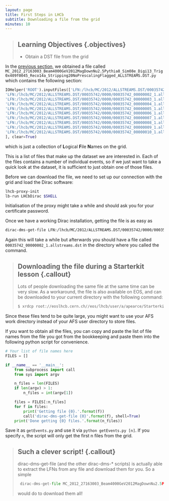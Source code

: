 ```yaml
---
layout: page
title: First Steps in LHCb
subtitle: Downloading a file from the grid
minutes: 10
---
```


> ## Learning Objectives {.objectives}
>
> * Obtain a DST file from the grid

In the [previous section](03-bookkeeping.html), we obtained a file called 
`MC_2012_27163003_Beam4000GeV2012MagDownNu2.5Pythia8_Sim08e_Digi13_Trig0x409f0045_Reco14a_Stripping20NoPrescalingFlagged_ALLSTREAMS.DST.py` 
which contains the following section:

```python
IOHelper('ROOT').inputFiles(['LFN:/lhcb/MC/2012/ALLSTREAMS.DST/00035742/0000/00035742_00000001_1.allstreams.dst',
'LFN:/lhcb/MC/2012/ALLSTREAMS.DST/00035742/0000/00035742_00000002_1.allstreams.dst',
'LFN:/lhcb/MC/2012/ALLSTREAMS.DST/00035742/0000/00035742_00000003_1.allstreams.dst',
'LFN:/lhcb/MC/2012/ALLSTREAMS.DST/00035742/0000/00035742_00000004_1.allstreams.dst',
'LFN:/lhcb/MC/2012/ALLSTREAMS.DST/00035742/0000/00035742_00000005_1.allstreams.dst',
'LFN:/lhcb/MC/2012/ALLSTREAMS.DST/00035742/0000/00035742_00000006_1.allstreams.dst',
'LFN:/lhcb/MC/2012/ALLSTREAMS.DST/00035742/0000/00035742_00000007_1.allstreams.dst',
'LFN:/lhcb/MC/2012/ALLSTREAMS.DST/00035742/0000/00035742_00000008_1.allstreams.dst',
'LFN:/lhcb/MC/2012/ALLSTREAMS.DST/00035742/0000/00035742_00000009_1.allstreams.dst',
'LFN:/lhcb/MC/2012/ALLSTREAMS.DST/00035742/0000/00035742_00000010_1.allstreams.dst'
], clear=True)
```
which is just a collection of **L**ogical **F**ile **N**ames on the grid.

This is a list of files that make up the dataset we are interested in. Each of 
the files contains a number of individual events, so if we just want to take a 
quick look at the dataset, it is sufficient to just obtain one of those files.

Before we can download the file, we need to set up our connection with the grid and load the Dirac software:
```bash
lhcb-proxy-init
lb-run LHCbDirac $SHELL
```

Initialisation of the proxy might take a while and should ask you for your certificate password.

Once we have a working Dirac installation, getting the file is as easy as

```bash
dirac-dms-get-file LFN:/lhcb/MC/2012/ALLSTREAMS.DST/00035742/0000/00035742_00000002_1.allstreams.dst
```

Again this will take a while but afterwards you should have a file called `00035742_00000002_1.allstreams.dst` in the directory where you called the command.

> ## Downloading the file during a Starterkit lesson {.callout}
> Lots of people downloading the same file at the same time can be very slow.
> As a workaround, the file is also available on EOS, and can be downloaded to
> your current directory with the following command:
> ```bash
> $ xrdcp root://eoslhcb.cern.ch//eos/lhcb/user/a/apearce/Starterkit/Nov2015/00035742_00000001_1.allstreams.dst .
> ```

Since these files tend to be quite large, you might want to use your AFS work 
directory instead of your AFS user directory to store files.

If you want to obtain all the files, you can copy and paste the list of file names from the file you got from the bookkeeping and paste them into the following python script for convenience.

```python
# Your list of file names here
FILES = []

if __name__ == '__main__':
    from subprocess import call
    from sys import argv

    n_files = len(FILES)
    if len(argv) > 1:
        n_files = int(argv[1])

    files = FILES[:n_files]
    for f in files:
        print('Getting file {0}.'.format(f))
        call('dirac-dms-get-file {0}'.format(f), shell=True)
    print('Done getting {0} files.'.format(n_files))
```

Save it as `getEvents.py` and use it via `python getEvents.py [n]`. If you specify `n`, the script will only get the first n files from the grid.

> ## Such a clever script! {.callout}
> dirac-dms-get-file (and the other dirac-dms-* scripts) is actually able to extract the LFNs from any file
> and download them for you. So a simple
> ```python
>  dirac-dms-get-file MC_2012_27163003_Beam4000GeV2012MagDownNu2.5Pythia8_Sim08e_Digi13_Trig0x409f0045_Reco14a_Stripping20NoPrescalingFlagged_ALLSTREAMS.DST.py
> ```
> would do to download them all!
